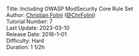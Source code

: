 Title: Including OWASP ModSecurity Core Rule Set  
Author: <a href="mailto:christian.folini@netnea.com">Christian Folini</a> (<a href="https://twitter.com/ChrFolini">@ChrFolini</a>)  
Tutorial Number: 7  
Last Update: 2023-03-10  
Release Date: 2016-1-01  
Difficulty: Hard  
Duration: 1 1/2h  
